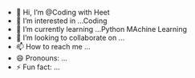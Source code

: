 - 👋 Hi, I’m @Coding with Heet
- 👀 I’m interested in ...Coding
- 🌱 I’m currently learning ...Python MAchine Learning
- 💞️ I’m looking to collaborate on ...
- 📫 How to reach me ...
- 😄 Pronouns: ...
- ⚡ Fun fact: ...

<!---
Coding with Heet is a ✨ special ✨ repository because its `README.md` (this file) appears on your GitHub profile.
You can click the Preview link to take a look at your changes.
--->

